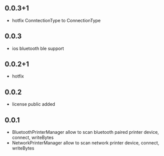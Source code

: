 ## 0.0.3+1

* hotfix ConntectionType to ConnectionType

## 0.0.3

* ios bluetooth ble support


## 0.0.2+1

* hotfix

## 0.0.2

* license public added

## 0.0.1

* BluetoothPrinterManager allow to scan bluetooth paired printer device, connect, writeBytes
* NetworkPrinterManager allow to scan network printer device, connect, writeBytes
